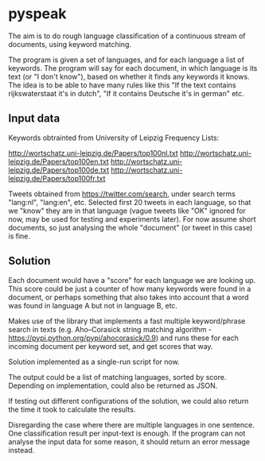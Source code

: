 pyspeak
=======

The aim is to do rough language classification of a continuous stream of documents, using keyword matching.

The program is given a set of languages, and for each language a list of keywords. The program will say for each document, in which language is its text (or "I don't know"), based on whether it finds any keywords it knows. The idea is to be able to have many rules like this "If the text contains rijkswaterstaat it's in dutch", "If it contains Deutsche it's in german" etc.

Input data
----------

Keywords obtrainted from University of Leipzig Frequency Lists:

http://wortschatz.uni-leipzig.de/Papers/top100nl.txt
http://wortschatz.uni-leipzig.de/Papers/top100en.txt
http://wortschatz.uni-leipzig.de/Papers/top100de.txt
http://wortschatz.uni-leipzig.de/Papers/top100fr.txt

Tweets obtained from https://twitter.com/search, under search terms "lang:nl", "lang:en", etc. Selected first 20 tweets in each language, so that we "know" they are in that language (vague tweets like "OK" ignored for now, may be used for testing and experiments later). For now assume short documents, so just analysing the whole "document" (or tweet in this case) is fine.

Solution
--------

Each document would have a "score" for each language we are looking up. This score could be just a counter of how many keywords were found in a document, or perhaps something that also takes into account that a word was found in language A but not in language B, etc.

Makes use of the library that implements a fast multiple keyword/phrase search in texts (e.g. Aho–Corasick string matching algorithm - https://pypi.python.org/pypi/ahocorasick/0.9) and runs these for each incoming document per keyword set, and get scores that way.

Solution implemented as a single-run script for now.

The output could be a list of matching languages, sorted by score. Depending on implementation, could also be returned as JSON.

If testing out different configurations of the solution, we could also return the time it took to calculate the results.

Disregarding the case where there are multiple languages in one sentence. One classification result per input-text is enough. If the program can not analyse the input data for some reason, it should return an error message instead.
